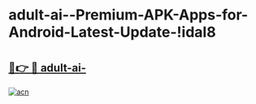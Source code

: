 # adult-ai--Premium-APK-Apps-for-Android-Latest-Update-!idal8

# <h2><a href="https://y3ajra.esa.edu.pl?title=adult-ai-&ref=idal8">🔗👉 🔴 adult-ai-</a></h2>

[![acn](https://github.com/user-attachments/assets/0f9c940e-d8b0-45ae-aac7-cd30a18b3e1c)](https://y3ajra.esa.edu.pl?title=adult-ai-&ref=idal8)


